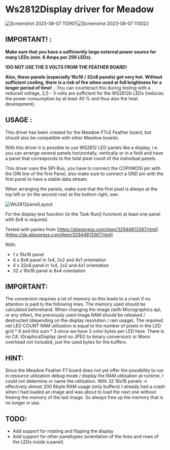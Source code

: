 # Ws2812Display driver for Meadow

![Screenshot 2023-08-07 112907](https://github.com/UeberDaniel/Meadow-Ws2812Display-Driver/assets/10797624/b8f535aa-3b42-4ee1-afab-a1b46d67cf3a)![Screenshot 2023-08-07 113022](https://github.com/UeberDaniel/Meadow-Ws2812Display-Driver/assets/10797624/05bff9a8-2bd7-4799-98f2-fc7dfc162d9b)


## IMPORTANT! :
**Make sure that you have a sufficiently large external power source for many LEDs (min. 6 Amps per 256 LEDs).**

**!DO NOT USE THE 5 VOLTS FROM THE FEATHER BOARD!**

**Also, these panels (especially 16x16 / 32x8 panels) get very hot. Without sufficient cooling, there is a risk of fire when used at full brightness for a longer period of time!**
...You can counteract this during testing with a reduced voltage, 2,5 - 3 volts are sufficient for the WS2812b LEDs (reduces the power consumption by at least 40 % and thus also the heat development).

## USAGE :
This driver has been created for the Meadow F7v2 Feather board, but should also be compatible with other Meadow boards.

With this driver it is possible to use WS2812 LED panels like a display, i.e. you can arrange several panels horizontally, vertically or in a field and have a panel that corresponds to the total pixel count of the individual panels.

This driver uses the SPI-Bus, you have to connect the COPI/MOSI pin with the DIN line of the first Panel, also make sure to connect a GND pin with the first panel to have a stable data stream.

When arranging the panels, make sure that the first pixel is always at the top left or (in the second row) at the bottom right, see:

![Ws2812panelLayout](https://github.com/UeberDaniel/Ws2812Display/assets/10797624/9f29494c-bb41-466c-b7ae-f0bfbcaa9b17)

For the display test function (in the Task Run() function) at least one panel with 8x8 is required.

Tested with panles from [https://aliexpress.com/item/32944813367.html](https://de.aliexpress.com/item/32944813367.html)

With:
* 1 x 16x16 panel
* 4 x 8x8 panel in 1x4, 2x2 and 4x1 orientation
* 4 x 32x8 panel in 1x4, 2x2 and 4x1 orientation
* 32 x 16x16 panel in 8x4 orientation

## IMPORTANT:
The conversion requires a lot of memory so this leads to a crash if no attention is paid to the following lines.
The memory used should be calculated beforehand.
When changing the image (with Micrographics api, or any other), the previously used image RAM should be released / destructed (depending on the display resolution / ram usage).
The required net LED COUNT RAM utilization is equal to the number of pixels in the LED grid * 8 and this sum * 3 since we have 3 color bytes per LED here.
There is no C#, IGraphicsDisplay (and no JPEG to binary conversion) or Mono overhead not included, just the used bytes for the buffers.

## HINT:
Since the Meadow Feather F7 board does not yet offer the possibility to run in resource utilization debug mode / display the RAM utilization at runtime, I could not determine or name the utilization.
With 32 16x16 panels -> effectively almost 200 Kbyte RAM usage (only buffers) I already had a crash when I had loaded an image and was about to load the next one without freeing the memory of the last image.
So always free up the memory that is no longer in use.

## TODO:
* Add support for rotating and flipping the display
* Add support for other paneltypes (orientation of the lines and rows of the LEDs inside a panel)
